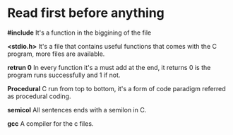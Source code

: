 # Read first before anything

**#include**
It's a function in the biggining of the file

**<stdio.h>**
It's a file that contains useful functions that comes with the C program, more files are available.

**retrun 0**
In every function it's a must add at the end, it returns 0 is the program runs successfully and 1 if not.

**Procedural**
C run from top to bottom, it's a form of code paradigm referred as procedural coding.

**semicol**
All sentences ends with a semilon in C.

**gcc**
A compiler for the c files.
